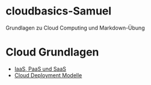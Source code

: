 # cloudbasics-Samuel
Grundlagen zu Cloud Computing und Markdown-Übung

# Cloud Grundlagen

- [IaaS, PaaS und SaaS](IaaS_PaaS_SaaS.md)
- [Cloud Deployment Modelle](Cloud_Types.md)
